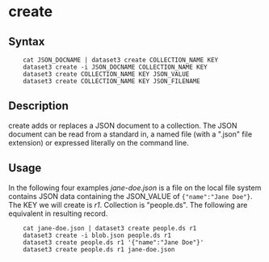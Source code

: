 
create
======

Syntax
------

~~~shell
    cat JSON_DOCNAME | dataset3 create COLLECTION_NAME KEY
    dataset3 create -i JSON_DOCNAME COLLECTION_NAME KEY
    dataset3 create COLLECTION_NAME KEY JSON_VALUE
    dataset3 create COLLECTION_NAME KEY JSON_FILENAME
~~~

Description
-----------

create adds or replaces a JSON document to a collection. The JSON 
document can be read from a standard in, a named file (with a 
".json" file extension) or expressed literally on the command line.

Usage
-----

In the following four examples *jane-doe.json* is a file on the 
local file system contains JSON data containing the JSON_VALUE 
of `{"name":"Jane Doe"}`.  The KEY we will create is _r1_. 
Collection is "people.ds".  The following are equivalent in 
resulting record.

~~~shell
    cat jane-doe.json | dataset3 create people.ds r1
    dataset3 create -i blob.json people.ds r1
    dataset3 create people.ds r1 '{"name":"Jane Doe"}'
    dataset3 create people.ds r1 jane-doe.json
~~~

